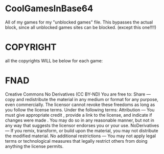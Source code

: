 # CoolGamesInBase64
All of my games for my "unblocked games" file. This bypasses the actual block, since all unblocked games sites can be blocked. (except this one!!!!)




# COPYRIGHT
all the copyrights WILL be below for each game:


# FNAD
Creative Commons No Derivatives (CC BY-ND)
You are free to:
Share — copy and redistribute the material in any medium or format for any purpose, even commercially.
The licensor cannot revoke these freedoms as long as you follow the license terms.
Under the following terms:
Attribution — You must give appropriate credit , provide a link to the license, and indicate if changes were made . You may do so in any reasonable manner, but not in any way that suggests the licensor endorses you or your use.
NoDerivatives — If you remix, transform, or build upon the material, you may not distribute the modified material.
No additional restrictions — You may not apply legal terms or technological measures that legally restrict others from doing anything the license permits.
